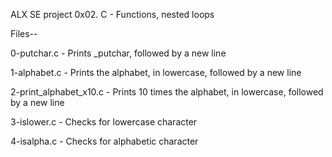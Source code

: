 ALX SE project 0x02. C - Functions, nested loops

Files--

0-putchar.c - Prints _putchar, followed by a new line

1-alphabet.c - Prints the alphabet, in lowercase, followed by a new line

2-print_alphabet_x10.c - Prints 10 times the alphabet, in lowercase, followed by a new line

3-islower.c - Checks for lowercase character

4-isalpha.c - Checks for alphabetic character
